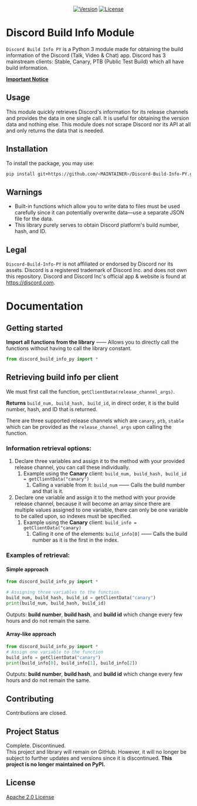 <div align="center">
  <p>
    <a href="https://github.com/KiyonoKara/Discord-Build-Info-PY/releases"><img src="img.shields.io/github/v/release/KiyonoKara/discord-build-info-py?display_name=tag&sort=semver" alt="Version" /></a>
    <a href="LICENSE.md"><img src="https://img.shields.io/github/license/KiyonoKara/discord-build-info-py?color=007ace" alt="License" /></a>
  </p>
</div>

# Discord Build Info Module

`Discord Build Info PY` is a Python 3 module made for obtaining the build information of the Discord (Talk, Video & Chat) app.
Discord has 3 mainstream clients: Stable, Canary, PTB (Public Test Build) which all have build information. 
  

[**Important Notice**](#project-status)
  

## Usage
This module quickly retrieves Discord's information for its release channels and provides the data in one single call. It is useful for obtaining the version data and nothing else. This module does not scrape Discord nor its API at all and only returns the data that is needed.

## Installation

To install the package, you may use:  
```bash
pip install git+https://github.com/<MAINTAINER>/Discord-Build-Info-PY.git#egg=discord-build-info-py
```

## Warnings
- Built-in functions which allow you to write data to files must be used carefully since it can potentially overwrite data—use a separate JSON file for the data.
- This library purely serves to obtain Discord platform's build number, hash, and ID. 

## Legal
`Discord-Build-Info-PY` is not affiliated or endorsed by Discord nor its assets.
Discord is a registered trademark of Discord Inc. and does not own this repository. Discord and Discord Inc's official app & website is found at https://discord.com.

# Documentation

## Getting started
**Import all functions from the library** —— Allows you to directly call the functions without having to call the library constant.
```python
from discord_build_info_py import *
```

## Retrieving build info per client
We must first call the function, `getClientData(release_channel_args)`. 

**Returns** `build_num, build_hash, build_id`, in direct order, it is the build number, hash, and ID that is returned.

There are three supported release channels which are `canary`, `ptb`, `stable` which can be provided as the `release_channel_args` upon calling the function.

### Information retrieval options: 
1. Declare three variables and assign it to the method with your provided release channel, you can call these individually. 
   1. Example using the **Canary** client: `build_num, build_hash, build_id = getClientData("canary")` 
      1. Calling a variable from it: `build_num` —— Calls the build number and that is it.
2. Declare one variable and assign it to the method with your provide release channel, because it will become an array since there are multiple values assigned to one variable, there can only be one variable to be called upon, so indexes must be specified. 
   1. Example using the **Canary** client: `build_info = getClientData("canary)`
      1. Calling it one of the elements: `build_info[0]` —— Calls the build number as it is the first in the index.
 

### Examples of retrieval:

#### Simple approach
```python
from discord_build_info_py import *

# Assigning three variables to the function 
build_num, build_hash, build_id = getClientData("canary")
print(build_num, build_hash, build_id) 
```
Outputs: **build number**, **build hash**, and **build id** which change every few hours and do not remain the same.  


#### Array-like approach
```python
from discord_build_info_py import *
# Assign one variable to the function
build_info = getClientData("canary")
print(build_info[0], build_info[1], build_info[2])
```
Outputs: **build number**, **build hash**, and **build id** which change every few hours and do not remain the same. 

## Contributing
Contributions are closed.  

## Project Status
Complete. Discontinued.  
This project and library will remain on GitHub. However, it will no longer be subject to further updates and versions since it is discontinued. __This project is no longer maintained on PyPI.__

## License
[Apache 2.0 License](LICENSE.md)
